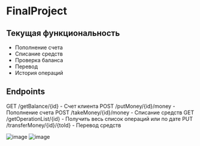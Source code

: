 # FinalProject

## Текущая функциональность
-  Пополнение счета
-  Списание средств
-  Проверка баланса
-  Перевод
-  История операций


## Endpoints
GET  /getBalance/{id} - Счет клиента
POST  /putMoney/{id}/money - Пополнение счета 
POST  /takeMoney/{id}/money - Списание средств 
GET  /getOperationList/{id} - Получить весь список операций или по дате
PUT /transferMoney/{id}/{toId} - Перевод средств


![image](https://github.com/user-attachments/assets/9f02bc4b-c5a1-4803-bae7-83760c7eca8a)
![image](https://github.com/user-attachments/assets/ff8f7f94-43fc-4640-8fb7-2daac9f9a733)
